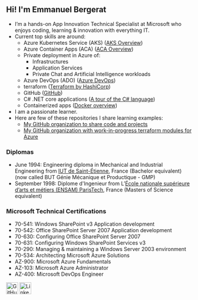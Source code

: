 
## Hi! I'm Emmanuel Bergerat

- I’m a hands-on App Innovation Technical Specialist at Microsoft who enjoys coding, learning & innovation with everything IT.
- Current top skills are around:
  - Azure Kubernetes Service (AKS) ([AKS Overview](https://learn.microsoft.com/en-us/azure/aks/what-is-aks))
  - Azure Container Apps (ACA) ([ACA Overview](https://learn.microsoft.com/en-us/azure/container-apps/overview))
  - Private deployment in Azure of:
    - Infrastructures
    - Application Services
    - Private Chat and Artificial Intelligence workloads
  - Azure DevOps (ADO) ([Azure DevOps](https://azure.microsoft.com/en-us/products/devops#overview))
  - terraform ([Terraform by HashiCorp](https://www.terraform.io/))
  - GitHub ([GitHub](https://github.com/))
  - C# .NET core applications ([A tour of the C# language](https://learn.microsoft.com/en-us/dotnet/csharp/tour-of-csharp/))
  - Containerized apps ([Docker overview](https://docs.docker.com/get-started/overview/))
- I am a passionate learner.
- Here are few of these repositories I share learning examples:
  - [My GitHub organization to share code and projects](https://github.com/embergershared)
  - [My GitHub organization with work-in-progress terraform modules for Azure](https://github.com/embergertf)

### Diplomas

- June 1994: Engineering diploma in Mechanical and Industrial Engineering from [IUT de Saint-Étienne](https://www.iut.univ-st-etienne.fr/fr/etudier-a-l-iut-de-saint-etienne/nos-formations/les-b-u-t/b-u-t-genie-mecanique-et-productique.html), France (Bachelor equivalent) (now called BUT Génie Mécanique et Productique - GMP)
- September 1998: Diplome d'Ingenieur from L’[École nationale supérieure d’arts et métiers (ENSAM) ParisTech](https://www.artsetmetiers.fr/en), France (Masters of Science equivalent)

### Microsoft Technical Certifications

- 70-541: Windows SharePoint v3 Application development
- 70-542: Office SharePoint Server 2007 Application development
- 70-630: Configuring Office SharePoint Server 2007
- 70-631: Configuring Windows SharePoint Services v3
- 70-290: Managing & maintaining a Windows Server 2003 environment
- 70-534: Architecting Microsoft Azure Solutions
- AZ-900: Microsoft Azure Fundamentals
- AZ-103: Microsoft Azure Administrator
- AZ-400: Microsoft DevOps Engineer

[<img height="32" width="32" src="https://unpkg.com/simple-icons@v4/icons/github.svg" alt="GitHub Emmanuel" />](https://github.com/gopher194/)
[<img height="32" width="32" src="https://unpkg.com/simple-icons@v4/icons/linkedin.svg" alt="LinkedIn Emmanuel" />](https://www.linkedin.com/in/emmanuelbergerat/)

<!--
### Hi there 👋

[<img height="32" width="32" src="https://unpkg.com/simple-icons@v4/icons/twitter.svg" alt="Twitter" />](https://twitter.com/brig_lamoreaux)
[<img height="32" width="32" src="https://unpkg.com/simple-icons@v4/icons/wordpress.svg" alt="Blog" />](https://briglamoreaux.wordpress.com/)

**gopher194/gopher194** is a ✨ _special_ ✨ repository because its `README.md` (this file) appears on your GitHub profile.

Here are some ideas to get you started:

- 🔭 I’m currently working on ...
- 🌱 I’m currently learning ...
- 👯 I’m looking to collaborate on ...
- 🤔 I’m looking for help with ...
- 💬 Ask me about ...
- 📫 How to reach me: ...
- 😄 Pronouns: ...
- ⚡ Fun fact: ...
-->
